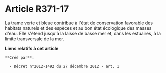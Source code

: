 # Article R371-17

La trame verte et bleue contribue à l'état de conservation favorable des habitats naturels et des espèces et au bon état
écologique des masses d'eau. Elle s'étend jusqu'à la laisse de basse mer et, dans les estuaires, à la limite transversale de
la mer.

**Liens relatifs à cet article**

	**Créé par**:

	  - Décret n°2012-1492 du 27 décembre 2012 - art. 1
